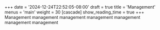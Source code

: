 +++
date = '2024-12-24T22:52:05-08:00'
draft = true
title = 'Management'
menus = 'main'
weight = 30
[cascade]
  show_reading_time = true
+++
Management management management management management management management